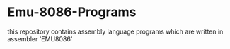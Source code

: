 # Emu-8086-Programs
this repository contains assembly language programs which are written in assembler 'EMU8086'
